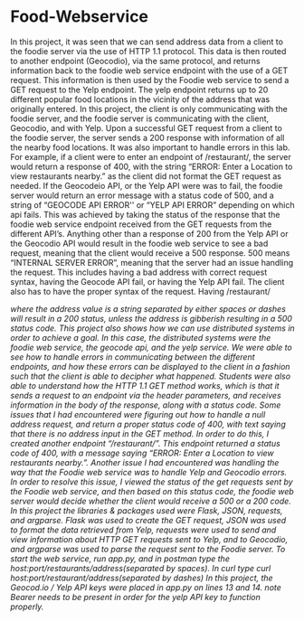 # Food-Webservice
In this project, it was seen that we can send address data from a client to the foodie server
via the use of HTTP 1.1 protocol. This data is then routed to another endpoint (Geocodio), via
the same protocol, and returns information back to the foodie web service endpoint with the use
of a GET request. This information is then used by the Foodie web service to send a GET request
to the Yelp endpoint. The yelp endpoint returns up to 20 different popular food locations in the
vicinity of the address that was originally entered. In this project, the client is only
communicating with the foodie server, and the foodie server is communicating with the client,
Geocodio, and with Yelp. Upon a successful GET request from a client to the foodie server, the
server sends a 200 response with information of all the nearby food locations. It was also
important to handle errors in this lab. For example, if a client were to enter an endpoint of
/restaurant/, the server would return a response of 400, with the string “ERROR: Enter a
Location to view restaurants nearby.” as the client did not format the GET request as
needed. If the Geocodeio API, or the Yelp API were was to fail, the foodie server would return
an error message with a status code of 500, and a string of “GEOCODE API ERROR'' or “YELP
API ERROR” depending on which api fails. This was achieved by taking the status of the
response that the foodie web service endpoint received from the GET requests from the different
API’s. Anything other than a response of 200 from the Yelp API or the Geocodio API would
result in the foodie web service to see a bad request, meaning that the client would receive a 500
response. 500 means “INTERNAL SERVER ERROR”, meaning that the server had an issue
handling the request. This includes having a bad address with correct request syntax, having the
Geocode API fail, or having the Yelp API fail. The client also has to have the proper syntax of
the request. Having /restaurant/<address> where the address value is a string separated by either
spaces or dashes will result in a 200 status, unless the address is gibberish resulting in a 500
status code.
This project also shows how we can use distributed systems in order to achieve a goal. In
this case, the distributed systems were the foodie web service, the geocode api, and the yelp
service. We were able to see how to handle errors in communicating between the different
endpoints, and how these errors can be displayed to the client in a fashion such that the client is
able to decipher what happened. Students were also able to understand how the HTTP 1.1 GET
method works, which is that it sends a request to an endpoint via the header parameters, and
receives information in the body of the response, along with a status code.
Some issues that I had encountered were figuring out how to handle a null address
request, and return a proper status code of 400, with text saying that there is no address input in
the GET method. In order to do this, I created another endpoint “/restaurant/”. This endpoint
returned a status code of 400, with a message saying “ERROR: Enter a Location to view
restaurants nearby.”. Another issue I had encountered was handling the way that the
Foodie web service was to handle Yelp and Geocodio errors. In order to resolve this issue, I
viewed the status of the get requests sent by the Foodie web service, and then based on this status
code, the foodie web server would decide whether the client would receive a 500 or a 200 code.
In this project the libraries & packages used were Flask, JSON, requests, and argparse. Flask was
used to create the GET request, JSON was used to format the data retrieved from Yelp, requests
were used to send and view information about HTTP GET requests sent to Yelp, and to
Geocodio, and argparse was used to parse the request sent to the Foodie server.
To start the web service, run app.py, and in postman type the
host:port/restaurants/address(separated by spaces). In curl type curl
host:port/restaurant/address(separated by dashes)
In this project, the Geocod.io / Yelp API keys were placed in app.py on lines 13 and 14.
*note Bearer needs to be present in order for the yelp API key to function properly.*
